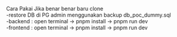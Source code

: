 Cara Pakai Jika benar benar baru clone<br>
-restore DB di PG admin menggunakan backup db_poc_dummy.sql<br>
-backend   : open terminal -> pnpm install -> pnpm run dev<br>
-frontend  : open terminal -> pnpm install -> pnpm run dev<br>   
